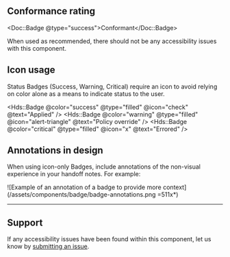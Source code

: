 ## Conformance rating

<Doc::Badge @type="success">Conformant</Doc::Badge>

When used as recommended, there should not be any accessibility issues with this component.

## Icon usage

Status Badges (Success, Warning, Critical) require an icon to avoid relying on color alone as a means to indicate status to the user.

<Hds::Badge @color="success" @type="filled" @icon="check" @text="Applied" />
<Hds::Badge @color="warning" @type="filled" @icon="alert-triangle" @text="Policy override" />
<Hds::Badge @color="critical" @type="filled" @icon="x" @text="Errored" />

## Annotations in design

When using icon-only Badges, include annotations of the non-visual experience in your handoff notes. For example:

![Example of an annotation of a badge to provide more context](/assets/components/badge/badge-annotations.png =511x*)

<!-- TODO: add relevant WCAG Success Criteria -->

---

## Support

If any accessibility issues have been found within this component, let us know by [submitting an issue](https://github.com/hashicorp/design-system/issues/new/choose).